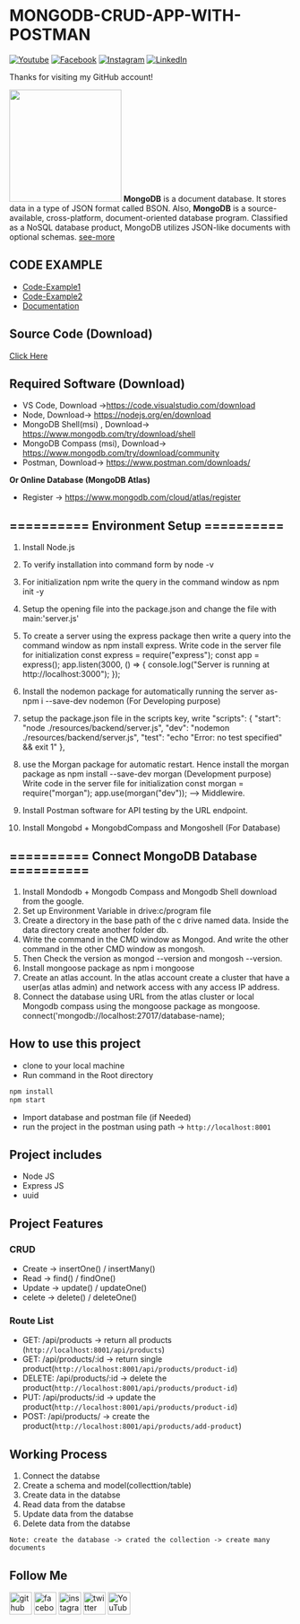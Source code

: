 # MONGODB-CRUD-APP-WITH-POSTMAN

[![Youtube][youtube-shield]][youtube-url]
[![Facebook][facebook-shield]][facebook-url]
[![Instagram][instagram-shield]][instagram-url]
[![LinkedIn][linkedin-shield]][linkedin-url]

Thanks for visiting my GitHub account!

<img src ="https://www.svgrepo.com/show/331488/mongodb.svg" height = "200px" width = "200px"/> **MongoDB** is a document database. It stores data in a type of JSON format called BSON. Also, **MongoDB** is a source-available, cross-platform, document-oriented database program. Classified as a NoSQL database product, MongoDB utilizes JSON-like documents with optional schemas. [see-more](https://www.w3schools.com/mongodb/)

## CODE EXAMPLE

- [Code-Example1](https://github.com/learnwithfair/mern-ecommerce-with-postman)
- [Code-Example2](https://github.com/learnwithfair/node-express-documentation)
- [Documentation](https://github.com/learnwithfair/mongodb-documentation)

## Source Code (Download)

[Click Here](https://mega.nz/file/0DkVjagI#KLQZTQ4XNbGHSKA7cZsJA1aSqTgwl_OnlKG_MocM2Yg)

## Required Software (Download)

- VS Code, Download ->https://code.visualstudio.com/download
- Node, Download-> https://nodejs.org/en/download
- MongoDB Shell(msi) , Download-> https://www.mongodb.com/try/download/shell
- MongoDB Compass (msi), Download-> https://www.mongodb.com/try/download/community
- Postman, Download-> https://www.postman.com/downloads/

**Or Online Database (MongoDB Atlas)**

- Register -> https://www.mongodb.com/cloud/atlas/register

## ========== Environment Setup ==========

1. Install Node.js
2. To verify installation into command form by node -v
3. For initialization npm write the query in the command window as npm init -y
4. Setup the opening file into the package.json and change the file with main:'server.js'
5. To create a server using the express package then write a query into the command window as npm install express.
   Write code in the server file for initialization
   const express = require("express");
   const app = express();
   app.listen(3000, () => {
   console.log("Server is running at http://localhost:3000");
   });

6. Install the nodemon package for automatically running the server as- npm i --save-dev nodemon (For Developing purpose)
7. setup the package.json file in the scripts key, write
   "scripts": {
   "start": "node ./resources/backend/server.js",
   "dev": "nodemon ./resources/backend/server.js",
   "test": "echo \"Error: no test specified\" && exit 1"
   },
8. use the Morgan package for automatic restart. Hence install the morgan package as npm install --save-dev morgan (Development purpose)
   Write code in the server file for initialization
   const morgan = require("morgan");
   app.use(morgan("dev")); --> Middlewire.
9. Install Postman software for API testing by the URL endpoint.
10. Install Mongobd + MongobdCompass and Mongoshell (For Database)

## ========== Connect MongoDB Database ==========

1. Install Mondodb + Mongodb Compass and Mongodb Shell download from the google.
2. Set up Environment Variable in drive:c/program file
3. Create a directory in the base path of the c drive named data. Inside the data directory create another folder db.
4. Write the command in the CMD window as Mongod. And write the other command in the other CMD window as mongosh.
5. Then Check the version as mongod --version and mongosh --version.
6. Install mongoose package as npm i mongoose
7. Create an atlas account. In the atlas account create a cluster that have a user(as atlas admin) and network access with any access IP address.
8. Connect the database using URL from the atlas cluster or local Mongodb compass using the mongoose package as mongoose. connect('mongodb://localhost:27017/database-name);

## How to use this project

- clone to your local machine
- Run command in the Root directory

```cmd
npm install
npm start
```

- Import database and postman file (if Needed)
- run the project in the postman using path -> `http://localhost:8001`

## Project includes

- Node JS
- Express JS
- uuid

## Project Features

### CRUD

- Create -> insertOne() / insertMany()
- Read -> find() / findOne()
- Update -> update() / updateOne()
- celete -> delete() / deleteOne()

### Route List

- GET: /api/products -> return all products (`http://localhost:8001/api/products`)
- GET: /api/products/:id -> return single product(`http://localhost:8001/api/products/product-id`)
- DELETE: /api/products/:id -> delete the product(`http://localhost:8001/api/products/product-id`)
- PUT: /api/products/:id -> update the product(`http://localhost:8001/api/products/product-id`)
- POST: /api/products/ -> create the product(`http://localhost:8001/api/products/add-product`)

## Working Process

1.  Connect the databse
2.  Create a schema and model(collecttion/table)
3.  Create data in the databse
4.  Read data from the databse
5.  Update data from the databse
6.  Delete data from the databse

`Note: create the database -> crated the collection -> create many documents`

## Follow Me

[<img src='https://cdn.jsdelivr.net/npm/simple-icons@3.0.1/icons/github.svg' alt='github' height='40'>](https://github.com/learnwithfair) [<img src='https://cdn.jsdelivr.net/npm/simple-icons@3.0.1/icons/facebook.svg' alt='facebook' height='40'>](https://www.facebook.com/learnwithfair/) [<img src='https://cdn.jsdelivr.net/npm/simple-icons@3.0.1/icons/instagram.svg' alt='instagram' height='40'>](https://www.instagram.com/learnwithfair/) [<img src='https://cdn.jsdelivr.net/npm/simple-icons@3.0.1/icons/twitter.svg' alt='twitter' height='40'>](https://www.twiter.com/learnwithfair/) [<img src='https://cdn.jsdelivr.net/npm/simple-icons@3.0.1/icons/youtube.svg' alt='YouTube' height='40'>](https://www.youtube.com/@learnwithfair)

<!-- MARKDOWN LINKS & IMAGES -->

[youtube-shield]: https://img.shields.io/badge/-Youtube-black.svg?style=flat-square&logo=youtube&color=555&logoColor=white
[youtube-url]: https://youtube.com/@learnwithfair
[facebook-shield]: https://img.shields.io/badge/-Facebook-black.svg?style=flat-square&logo=facebook&color=555&logoColor=white
[facebook-url]: https://facebook.com/learnwithfair
[instagram-shield]: https://img.shields.io/badge/-Instagram-black.svg?style=flat-square&logo=instagram&color=555&logoColor=white
[instagram-url]: https://instagram.com/learnwithfair
[linkedin-shield]: https://img.shields.io/badge/-LinkedIn-black.svg?style=flat-square&logo=linkedin&colorB=555
[linkedin-url]: https://linkedin.com/company/learnwithfair
